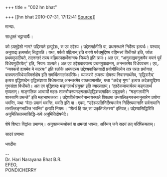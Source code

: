 +++
title = "002 hn bhat"

+++
[[hn bhat	2010-07-31, 17:12:41 [Source](https://groups.google.com/g/bvparishat/c/WsA12E_ehnc)]]



मान्याः.

  

साधूक्तं भट्टाचार्यैः।

  

को ऽयमुद्देशो नाम? उद्दिश्यते इत्युद्देशः, स एव उद्देश्यः। उद्देशमर्हतीति वा, प्रथमस्थाने निर्देश्य इत्यर्थः। पश्चाद् अनुवाद्य इत्यर्थात् सिद्ध्यति। यथा, पर्वतो वह्निमान् इति वाक्ये पर्वतमुद्दिश्य वह्निमत्त्वं विधीयते इति, पर्वतः प्रथममुपादीयते, तदनन्तरं तस्य वह्निमत्पदार्थेनान्वयः क्रियते इति क्रमः। अत एव, “अनुवाद्यमनूक्त्वैव वचनं पूर्वं विधेयमुदीरयेत्” इति, नियमः पाल्यते। अत एव उद्देशवाक्यस्य प्रथममुपादानम्, अनन्तरमेव विधेयवचम। एव,. “न्यक्करो ह्ययमेव मे यदरयः” इति श्लोके अयंपदस्य उद्देश्यवाचितयादौ प्रयोगौचित्येन तत्र परतः प्रयोगात् वाक्यगतविधेयाविमर्शदोष इति समर्थितमालंकारिकैः। व्याकरणे ऽप्यस्य दोषस्य निवारणार्थमेव, ‘वृद्धिरादैच्’ इत्यत्र वृद्धिशब्देन वृद्धिसंज्ञाया विधेयत्वात् अनन्तरमेव वक्तव्यमासीत्, यथा “अदेङ् गुणः” इत्यत्र अदेङावुद्दिश्य गुणसंज्ञा विधीयते। अत एव वृद्धिशब्दः मङ्गलार्थं प्रयुक्त इति व्याख्यातम्। ‘एतदेकमाचार्यस्य मङ्गलार्थं मृष्यताम्। माङ्गलिक आचार्यो महतः शास्त्रौघस्यमङ्गलार्थंवृद्धिशब्दमादितः प्रयुङ्क्ते। “मङ्गलादीनि शास्त्राणि प्रथन्ते” इति महाभाष्यकाराः। उद्देशविधेयभावेनान्वयस्थले विवक्षया उभयलिङ्गवचनानुसारेण प्रयोगा भवन्ति, यथा “वेदाः प्रमाणं भवन्ति, भवति इति वा। एवम्, “उद्देश्यप्रतिनिर्देश्यभावेन निर्दिश्यमानानि सर्वनामानि तत्तल्लिङ्गभाञ्जि भवन्ति” इत्यपि नियमः। “शैत्यं हि यत् सा प्रकृतिर्जलस्य” इतिवत्। उद्देश्यासिद्धिरिति अनुमित्सितस्यासिद्धि-रूपे अनुमितिदोषभेदे।  
  

शेषे शिष्टाः विद्वांसः प्रमाणम्। अनुक्तमन्यथोक्तं वा क्षमन्तां भवन्तः, अस्मिन् जने सदयं तत् परिष्क्रियताम्।

  

सादरं प्रणामाः

  

भवदीयः

  

  

  
--  
Dr. Hari Narayana Bhat B.R.  
EFEO,  
PONDICHERRY  

